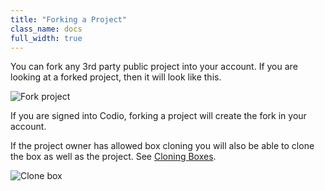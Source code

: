 ```yaml
---
title: "Forking a Project"
class_name: docs
full_width: true
---
```


You can fork any 3rd party public project into your account. If you are looking at a forked project, then it will look like this.

![Fork project](/img/docs/fork-ide.png)

If you are signed into Codio, forking a project will create the fork in your account.

If the project owner has allowed box cloning you will also be able to clone the box as well as the project. See [Cloning Boxes](/docs/boxes/overview/clone).

![Clone box](/img/docs/fork-clone.png)
